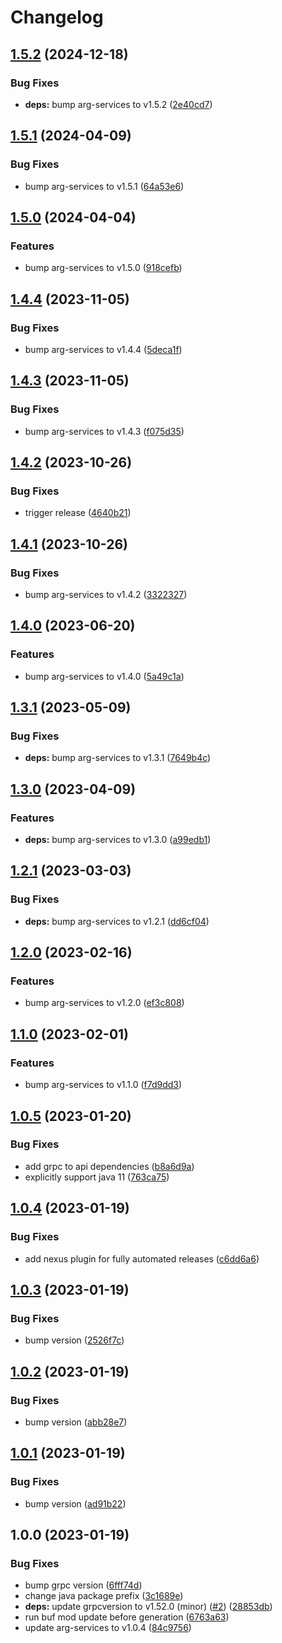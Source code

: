 # Changelog

## [1.5.2](https://github.com/recap-utr/arg-services-java/compare/v1.5.1...v1.5.2) (2024-12-18)

### Bug Fixes

* **deps:** bump arg-services to v1.5.2 ([2e40cd7](https://github.com/recap-utr/arg-services-java/commit/2e40cd7c481df650e70fb9b133d808347e8b3b8c))

## [1.5.1](https://github.com/recap-utr/arg-services-java/compare/v1.5.0...v1.5.1) (2024-04-09)


### Bug Fixes

* bump arg-services to v1.5.1 ([64a53e6](https://github.com/recap-utr/arg-services-java/commit/64a53e6ca2383bb1d191f8625691e5102a2d1bfb))

## [1.5.0](https://github.com/recap-utr/arg-services-java/compare/v1.4.4...v1.5.0) (2024-04-04)


### Features

* bump arg-services to v1.5.0 ([918cefb](https://github.com/recap-utr/arg-services-java/commit/918cefba5ac80aa0980ff9b87ddeb4158c988d0c))

## [1.4.4](https://github.com/recap-utr/arg-services-java/compare/v1.4.3...v1.4.4) (2023-11-05)


### Bug Fixes

* bump arg-services to v1.4.4 ([5deca1f](https://github.com/recap-utr/arg-services-java/commit/5deca1f8b387bbffa402ed48bba73d2fd9cc0d07))

## [1.4.3](https://github.com/recap-utr/arg-services-java/compare/v1.4.2...v1.4.3) (2023-11-05)


### Bug Fixes

* bump arg-services to v1.4.3 ([f075d35](https://github.com/recap-utr/arg-services-java/commit/f075d35236b57fa729d5940cdff5b347eefe1b34))

## [1.4.2](https://github.com/recap-utr/arg-services-java/compare/v1.4.1...v1.4.2) (2023-10-26)


### Bug Fixes

* trigger release ([4640b21](https://github.com/recap-utr/arg-services-java/commit/4640b21b65c4c24aaa4d14099f47594c2dee4026))

## [1.4.1](https://github.com/recap-utr/arg-services-java/compare/v1.4.0...v1.4.1) (2023-10-26)


### Bug Fixes

* bump arg-services to v1.4.2 ([3322327](https://github.com/recap-utr/arg-services-java/commit/3322327255e6f5c17bd29c574aec315c9d0e4162))

## [1.4.0](https://github.com/recap-utr/arg-services-java/compare/v1.3.1...v1.4.0) (2023-06-20)


### Features

* bump arg-services to v1.4.0 ([5a49c1a](https://github.com/recap-utr/arg-services-java/commit/5a49c1a153bbfe27a60669f65a1f29fb19fcdca2))

## [1.3.1](https://github.com/recap-utr/arg-services-java/compare/v1.3.0...v1.3.1) (2023-05-09)


### Bug Fixes

* **deps:** bump arg-services to v1.3.1 ([7649b4c](https://github.com/recap-utr/arg-services-java/commit/7649b4c8720948f426654a8eb8a1d4bb49014259))

## [1.3.0](https://github.com/recap-utr/arg-services-java/compare/v1.2.1...v1.3.0) (2023-04-09)


### Features

* **deps:** bump arg-services to v1.3.0 ([a99edb1](https://github.com/recap-utr/arg-services-java/commit/a99edb18f9281c235bdf74ffbc3bfd2c931a2e5f))

## [1.2.1](https://github.com/recap-utr/arg-services-java/compare/v1.2.0...v1.2.1) (2023-03-03)


### Bug Fixes

* **deps:** bump arg-services to v1.2.1 ([dd6cf04](https://github.com/recap-utr/arg-services-java/commit/dd6cf04bda838ea0ff9cae5e1688eb5180c299d3))

## [1.2.0](https://github.com/recap-utr/arg-services-java/compare/v1.1.0...v1.2.0) (2023-02-16)


### Features

* bump arg-services to v1.2.0 ([ef3c808](https://github.com/recap-utr/arg-services-java/commit/ef3c808048c2b1c02eb5135f4dda14a44797cbdc))

## [1.1.0](https://github.com/recap-utr/arg-services-java/compare/v1.0.5...v1.1.0) (2023-02-01)


### Features

* bump arg-services to v1.1.0 ([f7d9dd3](https://github.com/recap-utr/arg-services-java/commit/f7d9dd36754d87c8582de4dd6b56eaf8dc7259b8))

## [1.0.5](https://github.com/recap-utr/arg-services-java/compare/v1.0.4...v1.0.5) (2023-01-20)


### Bug Fixes

* add grpc to api dependencies ([b8a6d9a](https://github.com/recap-utr/arg-services-java/commit/b8a6d9a4260ccc40bffc29d71d2f613e2c908d8a))
* explicitly support java 11 ([763ca75](https://github.com/recap-utr/arg-services-java/commit/763ca75430f43ca07762d5c8c144e26e7c0a02aa))

## [1.0.4](https://github.com/recap-utr/arg-services-java/compare/v1.0.3...v1.0.4) (2023-01-19)


### Bug Fixes

* add nexus plugin for fully automated releases ([c6dd6a6](https://github.com/recap-utr/arg-services-java/commit/c6dd6a68d3b520a90481665ee2b151512a1bdeac))

## [1.0.3](https://github.com/recap-utr/arg-services-java/compare/v1.0.2...v1.0.3) (2023-01-19)


### Bug Fixes

* bump version ([2526f7c](https://github.com/recap-utr/arg-services-java/commit/2526f7c2290ca41be185a0d2f287c694d956f4c0))

## [1.0.2](https://github.com/recap-utr/arg-services-java/compare/v1.0.1...v1.0.2) (2023-01-19)


### Bug Fixes

* bump version ([abb28e7](https://github.com/recap-utr/arg-services-java/commit/abb28e7d11b09e82001c76548d2d92c014b02c7b))

## [1.0.1](https://github.com/recap-utr/arg-services-java/compare/v1.0.0...v1.0.1) (2023-01-19)


### Bug Fixes

* bump version ([ad91b22](https://github.com/recap-utr/arg-services-java/commit/ad91b224317d5ce1a1c824d67d52aa237b264022))

## 1.0.0 (2023-01-19)


### Bug Fixes

* bump grpc version ([6fff74d](https://github.com/recap-utr/arg-services-java/commit/6fff74d33e43de5aede44e674de94d3cd01715b6))
* change java package prefix ([3c1689e](https://github.com/recap-utr/arg-services-java/commit/3c1689eef8efa6e775bc1a59016753021736ceea))
* **deps:** update grpcversion to v1.52.0 (minor) ([#2](https://github.com/recap-utr/arg-services-java/issues/2)) ([28853db](https://github.com/recap-utr/arg-services-java/commit/28853db7343000353d3cf4f4d074188b3e08e1ae))
* run buf mod update before generation ([6763a63](https://github.com/recap-utr/arg-services-java/commit/6763a638c6f299079540ab439c1ecae3f54a1979))
* update arg-services to v1.0.4 ([84c9756](https://github.com/recap-utr/arg-services-java/commit/84c9756b232aa2ac92fb59455babe03b1b31da79))
